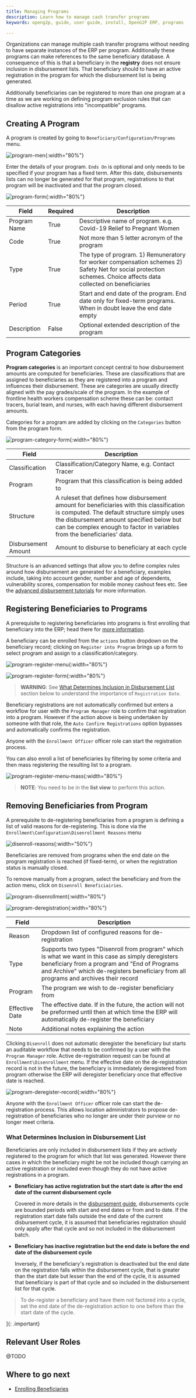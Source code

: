 ```yaml
---
title: Managing Programs
description: Learn how to manage cash transfer programs
keywords: openg2p, guide, user guide, install, OpenG2P ERP, programs

---
```


Organizations can manage multiple cash transfer programs without needing to have separate instances of the ERP per program. Additionally these programs can make references to the same beneficiary database. A consequence of this is that a beneficiary in the **registry** does not ensure inclusion in disbursement lists. That beneficiary should to have an active registration in the program for which the disbursement list is being generated.

Additionally beneficiaries can be registered to more than one program at a time as we are working on defining program exclusion rules that can disallow active registrations into "incompatible" programs.

## Creating A Program

A program is created by going to `Beneficiary/Configuration/Programs` menu.

![program-men](../images/program-menu.png){:width="80%"}

Enter the details of your program. `Ends On` is optional and only needs to be specified if your program has a fixed term. After this date, disbursements lists can no longer be generated for that program, registrations to that program will be inactivated and that the program closed.

![program-form](../images/program-form.png){:width="80%"}

| Field        | Required | Description                                                                                                                                                          |
|--------------|----------|----------------------------------------------------------------------------------------------------------------------------------------------------------------------|
| Program Name | True     | Descriptive name of program. e.g. Covid-19 Relief to Pregnant Women                                                                                              |
| Code         | True     | Not more than 5 letter acronym of the program                                                                                                                        |
| Type         | True     | The type of program. 1) Remuneratory for worker compensation schemes 2) Safety Net for social protection schemes. Choice affects data collected on beneficiaries |
| Period       | True     | Start and end date of the program. End date only for fixed-term programs. When in doubt leave the end date empty                                                  |
| Description  | False    | Optional extended description of the program                                                                                                                         |

## Program Categories

**Program categories** is an important concept central to how disbursement amounts are computed for beneficiaries. These are classifications that are assigned to beneficiaries as they are registered into a program and influences their disbursement. These are categories are usually directly aligned with the pay grades/scale of the program. In the example of frontline health workers compensation scheme these can be: contact tracers, burial team, and nurses, with each having different disbursement amounts.

Categories for a program are added by clicking on the `Categories` button from the program form.

![program-category-form](../images/program-category-form.png){:width="80%"}

| Field               | Description                                                                                                                                                                       |
|---------------------|-----------------------------------------------------------------------------------------------------------------------------------------------------------------------------------|
| Classification      | Classification/Category Name, e.g. Contact Tracer                                                                                                                          |
| Program             | Program that this classification is being added to                                                                                                                                |
| Structure           | A ruleset that defines how disbursement amount for beneficiaries with this classification is computed. The default structure simply uses the disbursement amount specified below but can be complex enough to factor in variables from the beneficiaries' data.  |
| Disbursement Amount | Amount to disburse to beneficiary at each cycle                                                                                                                              |

Structure is an advanced settings that allow you to define complex rules around how disbursement are generated for a beneficiary, examples include, taking into account gender, number and age of dependents, vulnerability scores, compensation for mobile money cashout fees etc. See the [advanced disbursement tutorials](./advanced/disbursement-configuration) for more information.

## Registering Beneficiaries to Programs

A prerequisite to registering beneficiaries into programs is first enrolling that beneficiary into the ERP; head there for [more information](enrollment.md).

A beneficiary can be enrolled from the `actions` button dropdown on the beneficiary record; clicking on `Register into Program` brings up a form to  select program and assign to a classification/category.

![program-register-menu](../images/program-register-menu.png){:width="80%"}

![program-register-form](../images/program-register-form.png){:width="80%"}

>**WARNING**: See [What Determines Inclusion in Disbursement List](#what-determines-inclusion-in-disbursement-list) section below to understand the importance of `Registration Date`.

Beneficiary registrations are not automatically confirmed but enters a workflow for user with the `Program Manager` role to confirm that registration into a program. However if the action above is being undertaken by someone with that role, the `Auto Confirm Registrations` option bypasses and automatically confirms the registration.

Anyone with the `Enrollment Officer` officer role can start the registration process.

You can also enroll a list of beneficiaries by filtering by some criteria and then mass registering the resulting list to a program.

![program-register-menu-mass](../images/program-register-menu-mass.png){:width="80%"}

>**NOTE**: You need to be in the **list view** to perform this action.

## Removing Beneficiaries from Program

A prerequisite to de-registering beneficiaries from a program is defining a list of valid reasons for de-registering. This is done via the `Enrollment\Configuration\Disenrollment Reasons` menu

![disenroll-reasons](../images/disenroll-reasons.png){:width="50%"}

Beneficiaries are removed from programs when the end date on the program registration is reached (if fixed-term), or when the registration status is manually closed.

To remove manually from a program, select the beneficiary and from the action menu, click on `Disenroll Beneficiairies`.

![program-disenrollment](../images/program-disenroll-menu.png){:width="80%"}

![program-deregistration](../images/program-deregistration.png){:width="80%"}

| Field          | Description                                                                                                                                                                                                                                 |
|----------------|---------------------------------------------------------------------------------------------------------------------------------------------------------------------------------------------------------------------------------------------|
| Reason         | Dropdown list of configured reasons for de-registration                                                                                                                                                                                  |
| Type           | Supports two types "Disenroll from program" which is what we want in this case as simply deregisters beneficiary from a program and "End of Programs and Archive" which de-registers beneficiary from all programs and archives their record |
| Program        | The program we wish to de-register beneficiary from                                                                                                                                                                                         |
| Effective Date | The effective date. If in the future, the action will not be preformed until then at which time the ERP will automatically de-register the beneficiary                                                                                      |
| Note           | Additional notes explaining the action  |

Clicking `Disenroll` does not automatic deregister the beneficiary but starts an auditable workflow that needs to be confirmed by a user with the `Program Manager` role. Active de-registration request can be found at `Enrollment\Disenrollment` menu. If the effective date on the de-registration record is not in the future, the beneficiary is immediately deregistered from program otherwise the ERP will deregister beneficiary once that effective date is reached.

![program-deregister-record](../images/program-deregister-record.png){:width="80%"}

Anyone with the `Enrollment Officer` officer role can start the de-registration process. This allows location administrators to propose de-registration of beneficiaries who no longer are under their purview or no longer meet criteria.

### What Determines Inclusion in Disbursement List

Beneficiaries are only included in disbursement lists if they are actively registered to the program for which that list was generated. However there cases in which the beneficiary might be not be included though carrying an active registration or included even though they do not have active registrations in a program.

- **Beneficiary has active registration but the start date is after the end date of the current disbursement cycle**

	Covered in more details in the [disbursement guide](disbursing.md), disbursements cycle are bounded periods with start and end dates or from and to date. If the registration start date falls outside the end date of the current disbursement cycle, it is assumed that beneficiaries registration should only apply after that cycle and so not included in the disbursement batch.

- **Beneficiary has inactive registration but the end date is before the end date of the disbursement cycle**

	Inversely, if the beneficiary's registration is deactivated but the end date on the registration falls within the disbursement cycle, that is greater than the start date but lesser than the end of the cycle, it is assumed that beneficiary is part of that cycle and so included in the disbursement list for that cycle.

> To de-register a beneficiary and have them not factored into a cycle, set the end date of the de-registration action to one before than the start date of the cycle.
>
]{: .important}

## Relevant User Roles

@TODO

## Where to go next

- [Enrolling Beneficiaries](./enrollment.md)
